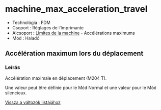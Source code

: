 # machine\_max\_acceleration\_travel

* Technológia : FDM
* Csoport : Réglages de l’Imprimante
* Alcsoport : [Limites de la machine](../printer_settings/printer_settings.md#limites-de-la-machine) - Accélérations maximums
* Mód : Haladó

## Accélération maximum lors du déplacement

### Leírás

Accélération maximale en déplacement \(M204 T\).

Une valeur peut être définie pour le Mód Normal et une valeur pour le Mód silencieux.

[Vissza a változók listájához](variable_list.md)

